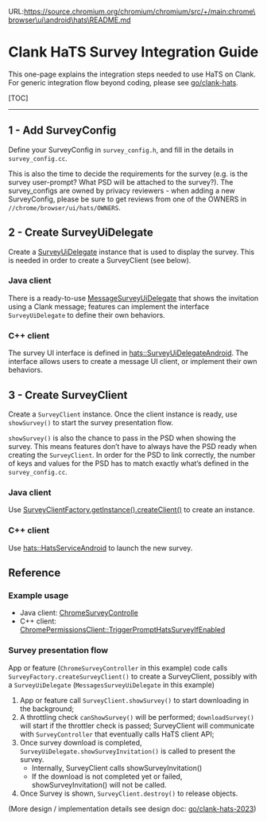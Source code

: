 URL:https://source.chromium.org/chromium/chromium/src/+/main:chrome\browser\ui\android\hats\README.md
# Clank HaTS Survey Integration Guide

This one-page explains the integration steps needed to use HaTS on Clank. For generic integration flow beyond coding, please see [go/clank-hats](go/clank-hats).

[TOC]

---

## 1 - Add SurveyConfig

Define your SurveyConfig in `survey_config.h`, and fill in the details in `survey_config.cc`.

This is also the time to decide the requirements for the survey (e.g. is the survey user-prompt? What PSD will be attached to the survey?). The survey_configs are owned by privacy reviewers - when adding a new SurveyConfig, please be sure to get reviews from one of the OWNERS in `//chrome/browser/ui/hats/OWNERS`.


## 2 - Create SurveyUiDelegate

Create a [SurveyUiDelegate](java/src/org/chromium/chrome/browser/ui/hats/SurveyUiDelegate.java) instance that is used to display the survey. This is needed in order to create a SurveyClient (see below).

### Java client
There is a ready-to-use [MessageSurveyUiDelegate](java/src/org/chromium/chrome/browser/ui/hats/MessageSurveyUiDelegate.java) that shows the invitation using a Clank message; features can implement the interface `SurveyUiDelegate` to define their own behaviors.

### C++ client
The survey UI interface is defined in [hats::SurveyUiDelegateAndroid](https://source.chromium.org/chromium/chromium/src/+/main:chrome/browser/ui/android/hats/survey_ui_delegate_android.h;l=32?q=hats::SurveyUiDelegateAndroid&ss=chromium%2Fchromium%2Fsrc). The interface allows users to create a message UI client, or implement their own behaviors.

## 3 - Create SurveyClient
Create a `SurveyClient` instance. Once the client instance is ready, use `showSurvey()` to start the survey presentation flow.

`showSurvey()` is also the chance to pass in the PSD when showing the survey. This means features don’t have to always have the PSD ready when creating the `SurveyClient`. In order for the PSD to link correctly, the number of keys and values for the PSD has to match exactly what’s defined in the `survey_config.cc`.

### Java client
Use [SurveyClientFactory.getInstance().createClient()](https://source.chromium.org/chromium/chromium/src/+/main:chrome/browser/ui/android/hats/internal/java/src/org/chromium/chrome/browser/ui/hats/SurveyClientFactory.java;l=79?q=SurveyClientFactory.createClient&sq=&ss=chromium%2Fchromium%2Fsrc) to create an instance.


### C++ client
Use [hats::HatsServiceAndroid](https://source.chromium.org/chromium/chromium/src/+/main:chrome/browser/ui/android/hats/hats_service_android.h;l=36?q=HatsServiceAndroid&ss=chromium%2Fchromium%2Fsrc) to launch the new survey.

## Reference


### Example usage
* Java client: [ChromeSurveyControlle](https://source.chromium.org/chromium/chromium/src/+/main:chrome/android/java/src/org/chromium/chrome/browser/survey/ChromeSurveyController.java)
* C++ client: [ChromePermissionsClient::TriggerPromptHatsSurveyIfEnabled](https://source.chromium.org/chromium/chromium/src/+/main:chrome/browser/permissions/chrome_permissions_client.cc;l=281?q=ChromePermissionsClient::TriggerPromptHatsSurveyIfEnabled&ss=chromium%2Fchromium%2Fsrc)

### Survey presentation flow

App or feature (`ChromeSurveyController` in this example) code calls `SurveyFactory.createSurveyClient()` to create a SurveyClient, possibly with a `SurveyUiDelegate` (`MessagesSurveyUiDelegate` in this example)

1. App or feature call `SurveyClient.showSurvey()` to start downloading in the background;
2. A throttling check `canShowSurvey()` will be performed;
`downloadSurvey()` will start if the throttler check is passed; SurveyClient will communicate with `SurveyController` that eventually calls HaTS client API;
3. Once survey download is completed, `SurveyUiDelegate.showSurveyInvitation()` is called to present the survey.
    * Internally, SurveyClient calls showSurveyInvitation()
    *  If the download is not completed yet or failed, showSurveyInvitation() will not be called.
4. Once Survey is shown, `SurveyClient.destroy()` to release objects.

(More design / implementation details see design doc: [go/clank-hats-2023](go/clank-hats-2023))
